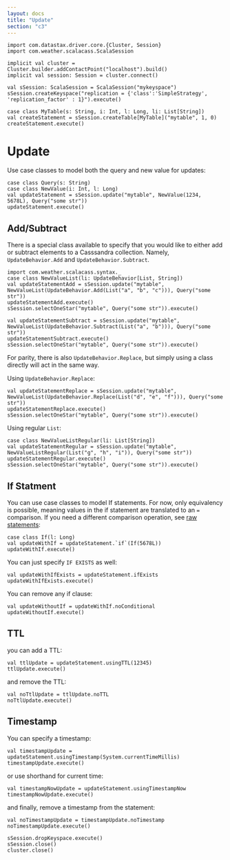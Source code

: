 ```yaml
---
layout: docs
title: "Update"
section: "c3"
---
```

```tut:invisible
import com.datastax.driver.core.{Cluster, Session}
import com.weather.scalacass.ScalaSession

implicit val cluster = Cluster.builder.addContactPoint("localhost").build()
implicit val session: Session = cluster.connect()

val sSession: ScalaSession = ScalaSession("mykeyspace")
sSession.createKeyspace("replication = {'class':'SimpleStrategy', 'replication_factor' : 1}").execute()

case class MyTable(s: String, i: Int, l: Long, li: List[String])
val createStatement = sSession.createTable[MyTable]("mytable", 1, 0)
createStatement.execute()
```
# Update

Use case classes to model both the query and new value for updates:

```tut
case class Query(s: String)
case class NewValue(i: Int, l: Long)
val updateStatement = sSession.update("mytable", NewValue(1234, 5678L), Query("some str"))
updateStatement.execute()
```

## Add/Subtract

There is a special class available to specify that you would like to either add or subtract elements
to a Casssandra collection. Namely, `UpdateBehavior.Add` and `UpdateBehavior.Subtract`.

```tut
import com.weather.scalacass.syntax._
case class NewValueList(li: UpdateBehavior[List, String])
val updateStatementAdd = sSession.update("mytable", NewValueList(UpdateBehavior.Add(List("a", "b", "c"))), Query("some str"))
updateStatementAdd.execute()
sSession.selectOneStar("mytable", Query("some str")).execute()
```

```tut
val updateStatementSubtract = sSession.update("mytable", NewValueList(UpdateBehavior.Subtract(List("a", "b"))), Query("some str"))
updateStatementSubtract.execute()
sSession.selectOneStar("mytable", Query("some str")).execute()
```

For parity, there is also `UpdateBehavior.Replace`, but simply using a class directly will act in the same way.

Using `UpdateBehavior.Replace`:

```tut
val updateStatementReplace = sSession.update("mytable", NewValueList(UpdateBehavior.Replace(List("d", "e", "f"))), Query("some str"))
updateStatementReplace.execute()
sSession.selectOneStar("mytable", Query("some str")).execute()
```

Using regular `List`:

```tut
case class NewValueListRegular(li: List[String])
val updateStatementRegular = sSession.update("mytable", NewValueListRegular(List("g", "h", "i")), Query("some str"))
updateStatementRegular.execute()
sSession.selectOneStar("mytable", Query("some str")).execute()
```

## If Statment

You can use case classes to model If statements. For now, only equivalency is possible, meaning values
in the if statement are translated to an `=` comparison. If you need a different comparison operation,
see [raw statements](/cass21/scalasession/raw.html):

```tut
case class If(l: Long)
val updateWithIf = updateStatement.`if`(If(5678L))
updateWithIf.execute()
```

You can just specify `IF EXISTS` as well:
 
```tut
val updateWithIfExists = updateStatement.ifExists
updateWithIfExists.execute()
```

You can remove any if clause:

```tut
val updateWithoutIf = updateWithIf.noConditional
updateWithoutIf.execute()
```

## TTL

you can add a TTL:

```tut
val ttlUpdate = updateStatement.usingTTL(12345)
ttlUpdate.execute()
```

and remove the TTL:

```tut
val noTtlUpdate = ttlUpdate.noTTL
noTtlUpdate.execute()
```

## Timestamp

You can specify a timestamp:

```tut
val timestampUpdate = updateStatement.usingTimestamp(System.currentTimeMillis)
timestampUpdate.execute()
```

or use shorthand for current time:

```tut
val timestampNowUpdate = updateStatement.usingTimestampNow
timestampNowUpdate.execute()
```

and finally, remove a timestamp from the statement:

```tut
val noTimestampUpdate = timestampUpdate.noTimestamp
noTimestampUpdate.execute()
```
```tut:invisible
sSession.dropKeyspace.execute()
sSession.close()
cluster.close()
```
